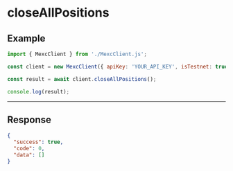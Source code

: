 
# closeAllPositions

## Example

```js
import { MexcClient } from './MexcClient.js';

const client = new MexcClient({ apiKey: 'YOUR_API_KEY', isTestnet: true });

const result = await client.closeAllPositions();

console.log(result);
```

---

## Response

```JSON
{ 
  "success": true,
  "code": 0,
  "data": [] 
}
```